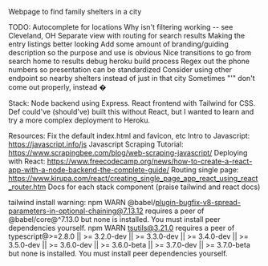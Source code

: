 Webpage to find family shelters in a city

TODO:
Autocomplete for locations
Why isn't filtering working -- see Cleveland, OH
Separate view with routing for search results
Making the entry listings better looking
Add some amount of branding/guiding description so the purpose and use is obvious
Nice transitions to go from search home to results
debug heroku build process
Regex out the phone numbers so presentation can be standardized
Consider using other endpoint so nearby shelters instead of just in that city
Sometimes "\'" don't come out properly, instead �

Stack:
Node backend using Express.
React frontend with Tailwind for CSS.
Def could've (should've) built this without React, but I wanted to learn and try a more complex deployment to Heroku.

Resources:
Fix the default index.html and favicon, etc
Intro to Javascript: https://javascript.info/js
Javascript Scraping Tutorial: https://www.scrapingbee.com/blog/web-scraping-javascript/
Deploying with React: https://www.freecodecamp.org/news/how-to-create-a-react-app-with-a-node-backend-the-complete-guide/
Routing single page: https://www.kirupa.com/react/creating_single_page_app_react_using_react_router.htm
Docs for each stack component (praise tailwind and react docs)

tailwind install warning:
npm WARN @babel/plugin-bugfix-v8-spread-parameters-in-optional-chaining@7.13.12 requires a peer of @babel/core@^7.13.0 but none is installed. You must install peer dependencies yourself.
npm WARN tsutils@3.21.0 requires a peer of typescript@>=2.8.0 || >= 3.2.0-dev || >= 3.3.0-dev || >= 3.4.0-dev || >= 3.5.0-dev || >= 3.6.0-dev || >= 3.6.0-beta || >= 3.7.0-dev || >= 3.7.0-beta but none is installed. You must install peer dependencies yourself.
